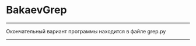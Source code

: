 # BakaevGrep

---------------------------------------------------------

Окончательный вариант программы находится в файле grep.py

---------------------------------------------------------
